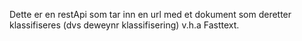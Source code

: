 Dette er en restApi som tar inn en url med et dokument
 som deretter klassifiseres (dvs deweynr klassifisering)  v.h.a Fasttext.

